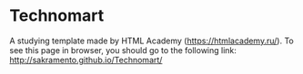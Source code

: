 # Technomart
A studying template made by HTML Academy (https://htmlacademy.ru/).
To see this page in browser, you should go to the following link: http://sakramento.github.io/Technomart/
